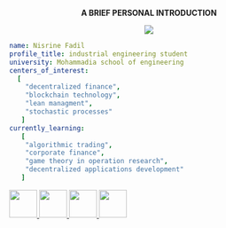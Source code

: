 <p align="center">
  <b>
    A BRIEF PERSONAL INTRODUCTION

  </b>
</p>
<p align="center">
  <img src="https://cdn.edu.buncee.com/rackspace/bnc-assets/animations/103/1447366706-Young_animation_animals111215_01.gif"/>
</p>

```yaml
name: Nisrine Fadil
profile_title: industrial engineering student
university: Mohammadia school of engineering
centers_of_interest: 
  [
    "decentralized finance",
    "blockchain technology",
    "lean managment",
    "stochastic processes"
   ]
currently_learning: 
   [
    "algorithmic trading",
    "corporate finance", 
    "game theory in operation research",
    "decentralized applications development"
   ]


```

<a href="https://www.linkedin.com/in/nisrine-fadil-3739ba1ba/">
  <img height="50" src="https://cdn2.iconfinder.com/data/icons/social-media-iconez/64/LinkedIn-512.png">
</a>
<a href="https://www.instagram.com/fadilnisrine3301/">
  <img height="50" src="https://cdn2.iconfinder.com/data/icons/social-media-applications/64/social_media_applications_3-instagram-512.png">
</a><a href="https://web.facebook.com/nisrine.fadil.581/">
  
  <img height="50" src="https://cdn1.iconfinder.com/data/icons/social-media-2285/512/Colored_Facebook3_svg-512.png">
</a><a href="https://twitter.com/nisrine_fadil">
  
  <img height="50" src="https://cdn2.iconfinder.com/data/icons/social-media-applications/64/social_media_applications_6-twitter-512.png">
</a>



